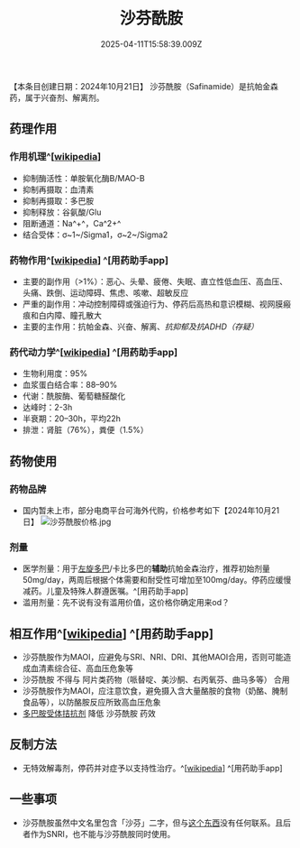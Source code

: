 ﻿---
title: 沙芬酰胺
description: 
published: true
date: 2025-04-11T15:58:39.009Z
tags: 
editor: markdown
dateCreated: 2025-04-11T15:58:34.573Z
---

【本条目创建日期：2024年10月21日】
沙芬酰胺（Safinamide）是抗帕金森药，属于兴奋剂、解离剂。
## 药理作用
### 作用机理^[[wikipedia](https://en.wikipedia.org/wiki/Safinamide)]
- 抑制酶活性：单胺氧化酶B/MAO-B
- 抑制再摄取：血清素
- 抑制再摄取：多巴胺
- 抑制释放：谷氨酸/Glu
- 阻断通道：Na^+^，Ca^2+^
- 结合受体：σ~1~/Sigma1，σ~2~/Sigma2
### 药物作用^[[wikipedia](https://en.wikipedia.org/wiki/Safinamide)] ^[用药助手app]
- 主要的副作用（>1%）：恶心、头晕、疲倦、失眠、直立性低血压、高血压、头痛、跌倒、运动障碍、焦虑、咳嗽、超敏反应
- 严重的副作用：冲动控制障碍或强迫行为、停药后高热和意识模糊、视网膜瘢痕和白内障、瞳孔散大
- 主要的主作用：抗帕金森、兴奋、解离、*抗抑郁及抗ADHD（存疑）*
### 药代动力学^[[wikipedia](https://en.wikipedia.org/wiki/Safinamide)] ^[用药助手app]
- 生物利用度：95%
- 血浆蛋白结合率：88–90%
- 代谢：酰胺酶、葡萄糖醛酸化
- 达峰时：2-3h
- 半衰期：20–30h，平均22h
- 排泄：肾脏（76%），粪便（1.5%）
## 药物使用
### 药物品牌
- 国内暂未上市，部分电商平台可海外代购，价格参考如下【2024年10月21日】
![沙芬酰胺价格.jpg](/imgs/沙芬酰胺价格.jpg)
### 剂量
- 医学剂量：用于[左旋多巴](/drug/多巴丝肼)/卡比多巴的**辅助**抗帕金森治疗，推荐初始剂量50mg/day，两周后根据个体需要和耐受性可增加至100mg/day。停药应缓慢减药。儿童及特殊人群遵医嘱。^[用药助手app]
- 滥用剂量：先不说有没有滥用价值，这价格你确定用来od？
## 相互作用^[[wikipedia](https://en.wikipedia.org/wiki/Safinamide#Interactions)] ^[用药助手app]
- 沙芬酰胺作为MAOI，应避免与SRI、NRI、DRI、其他MAOI合用，否则可能造成血清素综合征、高血压危象等
- 沙芬酰胺 不得与 阿片类药物（哌替啶、美沙酮、右丙氧芬、曲马多等） 合用
- 沙芬酰胺作为MAOI，应注意饮食，避免摄入含大量酪胺的食物（奶酪、腌制食品等），以防酪胺反应所致高血压危象
- [多巴胺受体拮抗剂](/t/多巴胺受体拮抗剂) 降低 沙芬酰胺 药效
## 反制方法
- 无特效解毒剂，停药并对症予以支持性治疗。^[[wikipedia](https://en.wikipedia.org/wiki/Safinamide#Overdose)] ^[用药助手app]
## 一些事项
- 沙芬酰胺虽然中文名里包含「沙芬」二字，但与[这个东西](/drug/DXM)没有任何联系。且后者作为SNRI，也不能与沙芬酰胺同时使用。
